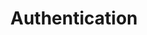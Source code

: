 ---
title: Authentication
content-type: "api-doc"
order: 3

sections:
  - content: |
      {% assign api = site.data.connect.api %}
      Authenticate your calls to the API by providing an access token in your requests. Each access token is associated with a single Stitch client account. Access tokens do not expire, but they may be revoked by the user at any time.

      Additionally, each request's permissions are limited to that Stitch client account.

      In the examples in this documentation, we use bearer auth:

      ```curl
      curl -X GET {{ api.base-url }}{{ api.core-objects.sources.base }}
           -H "Authorization: Bearer <ACCESS_TOKEN>"
      ```

      Before you can make requests, you must complete [this form]({{ site.data.connect.api.interest-form }}){:target="new"}. Once approved, you'll receive the credentials required to authenticate your API calls.

      All requests must be made over HTTPS or they will fail. API requests that don't contain authentication will also fail.

  - title: "Generate access tokens"
    anchor: "generate-access-tokens"
    content: |
      Access tokens are obtained by performing an OAuth2 handshake with an existing Stitch client account or by creating a new account via the API.

    subsections:
      - title: "New Stitch clients"
        anchor: "generate-access-token-new-stitch-client"
        content: |
          As an API client, you can create a new Stitch client account with the [Create Account endpoint]({{ api.core-objects.accounts.create.section }}):

          ```curl
          curl -X {{ api.core-objects.accounts.create.method | upcase }} {{ api.core-objects.accounts.create.name | prepend: api.base-url | flatify | strip_newlines }}
               -H "Content-Type: application/json"
               -d "{
                    "email": "stitch-api-test@stitchdata.com",
                    "last_name": "Product Team",
                    "partner_id": "<PARTNER_ID>",
                    "first_name": "Stitch",
                    "partner_secret": "<PARTNER_SECRET>",
                    "company": "Stitch Product Team"
                  }"
          ```

          When successful, this endpoint returns a status of `200 OK` and an access token:

          ```json
          {
            "access_token":"<ACCESS_TOKEN>"
          }
          ```

          The created account is owned and managed by the user it is created for, and that user will be able to login to the Stitch web interface and receive emails from Stitch.

      - title: "Existing Stitch clients, using OAuth2"
        anchor: "existing-stitch-clients-oauth2"
        content: |
          You can connect to a user's existing Stitch client account by having the user complete a standard OAuth flow. Before generating OAuth tokens, registering your application with Stitch. 

          Then, follow these steps to complete the OAuth flow:

          {% for step in subsection.steps %}
          - [Step {{ forloop.index }}: {{ step.title }}](#{{ step.anchor }})
          {% endfor %}

        steps:
          - title: "Send the user to Stitch"
            anchor: "authentication--send-user-to-stitch"
            content: |
              To initiate the authorization flow, the user will click a link to Stitch that includes your application's API client ID. This is the `partner_id` you obtained when you registered your application:

              ```shell
              https://app.stitchdata.com/oauth/authorization?client_id={CLIENT_ID}
              ```

              While only your `client_id` (`partner_id`) is required, the URL may also include the following parameters:

              {% assign auth = site.connect-files | where:"content-type","api-url-parms" %}

              <table class="attribute-list">
              {% for item in auth %}
              {% for parameter in item.parameters %}
              <tr>
              <td class="attribute-name">
              <strong>{{ parameter.name }}</strong>
              <br>

              {% case parameter.required %}
              {% when true %}
              <font color="#cc3399">REQUIRED</font>
              {% else %}
              OPTIONAL
              {% endcase %}

              </td>

              <td class="description">
              {{ parameter.description | flatify | markdownify }}
              </td>

              </tr>
              {% endfor %}
              {% endfor %}
              </table>

          - title: "Get consent"
            anchor: "authentication--get-consent"
            content: |
              If the user isn't already logged into their Stitch client account, they will be prompted to do so or create a new account, if need be.

              Once logged in, the user will be shown a screen explaining that your application has requested access to their Stitch account. They will be prompted to accept or reject this request.

          - title: "Callback to your application"
            anchor: "authentication--callback-to-app"
            content: |
              When the user accepts or denies the request, they will be re-directed to the callback URL you provided when you registered your application with Stitch.

              If the user denies the request, Stitch will include error details:

              ```shell
              https://yourapplication.com/callback?error=access_denied
              ```

              If the user accepts the request, the callback will include a temporary authorization code to be used in the next step:

              ```shell
              https://yourapplication.com/callback?code=AUTHORIZATION_CODE
              ```


          - title: "Exchange tokens"
            anchor: "authentication--exchange-tokens"
            content: |
              Lastly, when your application receives the user's request to the callback URL, it should make a request to the Stitch OAuth URL to exchange the temporary authorization code for a permanent access token:

              ```curl
              curl {{ api.base-url }}/oauth/token 
                   -d client_secret=<CLIENT_SECRET>
                   -d code=<AUTHORIZATION_CODE>
                   -d grant_type=authorization_code
              ```

              **Note**: Each temporary authorization code can only be used once and will expire five minutes after creation.

              If successful, Stitch will respond with the following:

              ```json
              {
                "token_type": "bearer",
                "access_token": <ACCESS_TOKEN>,
                "stitch_account_id": <STITCH_ACCOUNT_ID>
              }
              ```

              Your application should store the `access_token` and `stitch_account_id` somewhere secure, and use them to make calls to the API:

              ```curl
              curl {{ api.core-objects.sources.list.method | upcase }} {{ api.core-objects.sources.list.name | prepend: api.base-url | flatify }}
                   -H 'Authorization: Bearer <ACCESS_TOKEN>'
              ```
---